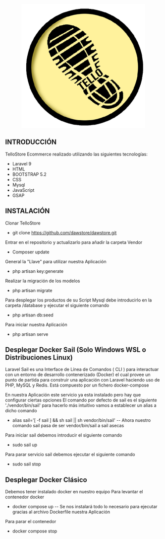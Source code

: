 <p align="center"><img src="/dawstore-app/public/img/logos/logoTello.png" width="400" alt="Laravel Logo"></a></p>

## INTRODUCCIÓN
TelloStore Ecommerce realizado utilizando las siguientes tecnologías:
- Laravel 9
- HTML
- BOOTSTRAP 5.2
- CSS
- Mysql
- JavaScript
- GSAP

## INSTALACIÓN
Clonar TelloStore
- git clone https://github.com/dawstore/dawstore.git

Entrar en el repositorio y actualizarlo para añadir la carpeta Vendor
- Composer update

General la "Llave" para utilizar nuestra Aplicación
- php artisan key:generate


Realizar la migración de los modelos 
- php artisan migrate

Para desplegar los productos de su Script Mysql debe introducirlo en la carpeta /database y ejecutar el siguiente comando
- php artisan db:seed

Para iniciar nuestra Aplicación
- php artisan serve

## Desplegar Docker Sail (Solo Windows WSL o Distribuciones Linux)
Laravel Sail es una Interface de Línea de Comandos ( CLI ) para interactuar con un entorno de desarrollo contenerizado (Docker) el cual provee un punto de partida para construir una aplicación con Laravel haciendo uso de PHP, MySQL y Redis. Está compuesto por un fichero docker-compose

En nuestra Aplicación este servicio ya esta instalado pero hay que configurar ciertas opciones
El comando por defecto de sail es el siguiente './vendor/bin/sail' para hacerlo más intuitivo vamos a establecer un alias a dicho comando 

- alias sail='[ -f sail ] && sh sail || sh vendor/bin/sail' -- Ahora nuestro comando sail pasa de ser vendor/bin/sail a sail asecas

Para iniciar sail debemos introducir el siguiente comando
- sudo sail up

Para parar servicio sail debemos ejecutar el siguiente comando
- sudo sail stop

## Desplegar Docker Clásico
Debemos tener instalado docker en nuestro equipo 
Para levantar el contenedor docker
- docker compose up -- Se nos instalará todo lo necesario para ejecutar gracias al archivo Dockerfile nuestra Aplicación 

Para parar el contenedor
- docker compose stop
